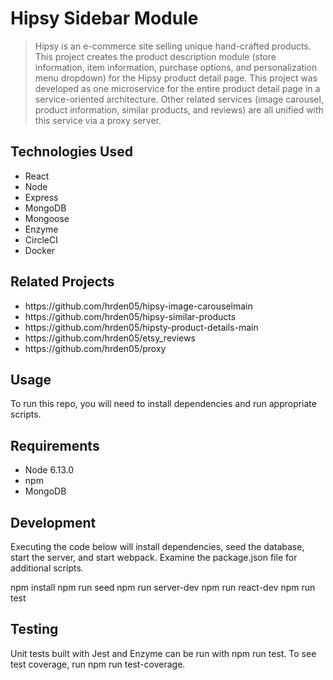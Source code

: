 # Hipsy Sidebar Module

> Hipsy is an e-commerce site selling unique hand-crafted products. This project creates the product description module (store information, item information, purchase options, and personalization menu dropdown) for the Hipsy product detail page. This project was developed as one microservice for the entire product detail page in a service-oriented architecture. Other related services (image carousel, product information, similar products, and reviews) are all unified with this service via a proxy server.

## Technologies Used
<ul>
  <li>React</li>
  <li>Node</li>
  <li>Express</li>
  <li>MongoDB</li>
  <li>Mongoose</li>
  <li>Enzyme</li>
  <li>CircleCI</li>
  <li>Docker</li>
</ul>

## Related Projects
<ul>
  <li>https://github.com/hrden05/hipsy-image-carouselmain
</li>
  <li>https://github.com/hrden05/hipsy-similar-products
</li>
  <li>https://github.com/hrden05/hipsty-product-details-main
</li>
  <li>https://github.com/hrden05/etsy_reviews
</li>
  <li>https://github.com/hrden05/proxy
</li>
</ul>

## Usage
To run this repo, you will need to install dependencies and run appropriate scripts.

## Requirements
<ul>
  <li>Node 6.13.0</li>
  <li>npm</li>
  <li>MongoDB</li>
</ul>


## Development
Executing the code below will install dependencies, seed the database, start the server, and start webpack. Examine the package.json file for additional scripts.

npm install
npm run seed
npm run server-dev
npm run react-dev
npm run test

## Testing
Unit tests built with Jest and Enzyme can be run with npm run test. To see test coverage, run npm run test-coverage.
